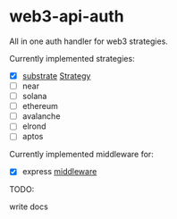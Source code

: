 # web3-api-auth

All in one auth handler for web3 strategies.

Currently implemented strategies: 

- [x] [substrate](https://substrate.io) [Strategy](./src/strategies/substrate/) 
- [ ] near
- [ ] solana
- [ ] ethereum
- [ ] avalanche
- [ ] elrond
- [ ] aptos

Currently implemented middleware for:

- [x] express [middleware](./src/express/authMiddleware.ts)


TODO:

write docs
